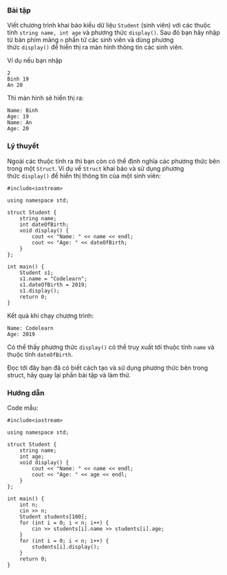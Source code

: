 ### Bài tập

Viết chương trình khai báo kiểu dữ liệu `Student` (sinh viên) với các thuộc tính `string name, int age` và phương thức `display()`. Sau đó bạn hãy nhập từ bàn phím mảng `n` phần tử các sinh viên và dùng phương thức `display()` để hiển thị ra màn hình thông tin các sinh viên.

Ví dụ nếu bạn nhập

```
2
Binh 19
An 20
```

Thì màn hình sẽ hiển thị ra:

```
Name: Binh
Age: 19
Name: An
Age: 20

```

### Lý thuyết

Ngoài các thuộc tính ra thì bạn còn có thể định nghĩa các phương thức bên trong một `Struct`. Ví dụ về `Struct` khai báo và sử dụng phương thức `display()` để hiển thị thông tin của một sinh viên:

```
#include<iostream>

using namespace std;

struct Student {
	string name;
	int dateOfBirth;
	void display() {
		cout << "Name: " << name << endl;
		cout << "Age: " << dateOfBirth;
	}
};

int main() {
	Student s1;
	s1.name = "Codelearn";
	s1.dateOfBirth = 2019;
	s1.display();
	return 0;
}
```

Kết quả khi chạy chương trình:

```
Name: Codelearn
Age: 2019
```

Có thể thấy phương thức `display()` có thể truy xuất tới thuộc tính `name` và thuộc tính `dateOfBirth`.

Đọc tới đây bạn đã có biết cách tạo và sử dụng phương thức bên trong struct, hãy quay lại phần bài tập và làm thử.

### Hướng dẫn

Code mẫu:

```
#include<iostream>

using namespace std;

struct Student {
	string name;
	int age;
	void display() {
		cout << "Name: " << name << endl;
		cout << "Age: " << age << endl;
	}
};

int main() {
	int n;
	cin >> n;
	Student students[100];
	for (int i = 0; i < n; i++) {
		cin >> students[i].name >> students[i].age;
	}
	for (int i = 0; i < n; i++) {
		students[i].display();
	}
	return 0;
}
```